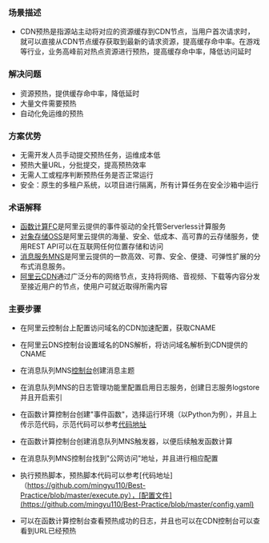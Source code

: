 ### 场景描述
- CDN预热是指源站主动将对应的资源缓存到CDN节点，当用户首次请求时，就可以直接从CDN节点缓存获取到最新的请求资源，提高缓存命中率。在游戏等行业，业务高峰前对热点资源进行预热，提高缓存命中率，降低访问延时
### 解决问题
- 资源预热，提供缓存命中率，降低延时
- 大量文件需要预热
- 自动化免运维的预热
### 方案优势
- 无需开发人员手动提交预热任务，运维成本低
- 预热大量URL，分批提交，提高预热效率
- 无需人工或程序判断预热任务是否正常运行
- 安全：原生的多租户系统，以项目进行隔离，所有计算任务在安全沙箱中运行

### 术语解释
- [函数计算FC](https://www.aliyun.com/product/fc)是阿里云提供的事件驱动的全托管Serverless计算服务
- [对象存储OSS](https://www.aliyun.com/product/oss)是阿里云提供的海量、安全、低成本、高可靠的云存储服务，使用REST API可以在互联网任何位置存储和访问
- [消息服务MNS](https://www.aliyun.com/product/mns)是阿里云提供的一款高效、可靠、安全、便捷、可弹性扩展的分布式消息服务。
- [阿里云CDN](https://www.aliyun.com/product/cdn)通过广泛分布的网络节点，支持将网络、音视频、下载等内容分发至接近用户的节点，使用户可就近取得所需内容

### 主要步骤

- 在阿里云控制台上配置访问域名的CDN加速配置，获取CNAME

- 在阿里云DNS控制台设置域名的DNS解析，将访问域名解析到CDN提供的CNAME

- 在消息队列MNS[控制台](https://mns.console.aliyun.com/region/cn-shenzhen/topics)创建消息主题

- 在消息队列MNS的日志管理功能里配置启用日志服务，创建日志服务logstore并且开启索引

- 在函数计算控制台创建"事件函数"，选择运行环境（以Python为例），并且上传示范代码，示范代码可以参考[代码地址](https://github.com/mingyu110/Best-Practice/tree/master/fc)

- 在函数计算控制台创建消息队列MNS触发器，以便后续触发函数计算

- 在消息队列MNS控制台找到"公网访问"地址，并且进行相应配置

- 执行预热脚本，预热脚本代码可以参考[代码地址]（https://github.com/mingyu110/Best-Practice/blob/master/execute.py），[配置文件](https://github.com/mingyu110/Best-Practice/blob/master/config.yaml)

- 可以在函数计算控制台查看预热成功的日志，并且也可以在CDN控制台可以查看到URL已经预热
